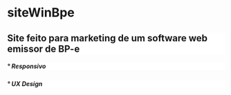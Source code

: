 # siteWinBpe

<div style="width: 100%; background: #fff;"> <h2> Site feito para marketing de um software web emissor de BP-e </h2> </div>

<div style="width: 100%; background: #fff;"> <h5> ° Responsivo </h5> </div>
<div style="width: 100%; background: #fff;"> <h5> ° UX Design </h5> </div>
